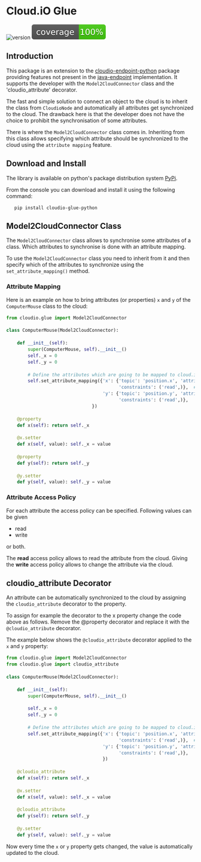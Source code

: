 # Cloud.iO Glue
![version](https://img.shields.io/pypi/v/cloudio-glue-python.svg)
![coverage](docs/images/coverage.svg)


## Introduction
This package is an extension to the 
[cloudio-endpoint-python](https://github.com/cloudio-project/cloudio-endpoint-python) 
package providing features not present in the 
[java-endpoint](https://github.com/cloudio-project/cloudio-endpoint-java)
implementation.
It supports the developer with the `Model2CloudConnector` class and the 
'cloudio_attribute' decorator.

The fast and simple solution to connect an object to the cloud is to inherit 
the class from `CloudioNode` and automatically all attributes get
synchronized to the cloud. The drawback here is that the developer does not
have the choice to prohibit the synchronisation of some attributes.

There is where the `Model2CloudConnector` class comes in. Inheriting from this
class allows specifying which attribute should be synchronized to the cloud
using the `attribute mapping` feature.

## Download and Install
The library is available on python's package distribution system [PyPi](https://pypi.python.org/).

From the console you can download and install it using the following command:

```
   pip install cloudio-glue-python
```

## Model2CloudConnector Class
The `Model2CloudConnector` class allows to synchronise some attributes of a class.
Which attributes to synchronise is done with an attribute mapping.

To use the `Model2CloudConnector` class you need to inherit from it and then
specify which of the attributes to synchronize using the `set_attribute_mapping()`
method. 

### Attribute Mapping
Here is an example on how to bring attributes (or properties) `x` and `y` of the
`ComputerMouse` class to the cloud:

```python
from cloudio.glue import Model2CloudConnector    

class ComputerMouse(Model2CloudConnector):

    def __init__(self):
        super(ComputerMouse, self).__init__()
        self._x = 0
        self._y = 0

        # Define the attributes which are going to be mapped to cloud.iO
        self.set_attribute_mapping({'x': {'topic': 'position.x', 'attributeType': float,
                                          'constraints': ('read',)},  # ('read', 'write')
                                    'y': {'topic': 'position.y', 'attributeType': float,
                                          'constraints': ('read',)},
                                })

    @property
    def x(self): return self._x

    @x.setter
    def x(self, value): self._x = value
    
    @property
    def y(self): return self._y

    @y.setter
    def y(self, value): self._y = value
```

### Attribute Access Policy
For each attribute the access policy can be specified. Following values can be given
 - read
 - write

or both. 

The **read** access policy allows to read the attribute from the cloud. Giving the
**write** access policy allows to change the attribute via the cloud.

## cloudio_attribute Decorator
An attribute can be automatically synchronized to the cloud by assigning
the `cloudio_attribute` decorator to the property.

To assign for example the decorator to the x property change the code above as follows. Remove
the @property decorator and replace it with the `@cloudio_attribute` decorator.

The example below shows the `@cloudio_attribute` decorator applied to the `x` and `y` property:

```python
from cloudio.glue import Model2CloudConnector
from cloudio.glue import cloudio_attribute

class ComputerMouse(Model2CloudConnector):

    def __init__(self):
        super(ComputerMouse, self).__init__()

        self._x = 0
        self._y = 0

        # Define the attributes which are going to be mapped to cloud.iO
        self.set_attribute_mapping({'x': {'topic': 'position.x', 'attributeType': float,
                                          'constraints': ('read',)},  # ('read', 'write')
                                    'y': {'topic': 'position.y', 'attributeType': float,
                                          'constraints': ('read',)},
                                    })

    @cloudio_attribute
    def x(self): return self._x

    @x.setter
    def x(self, value): self._x = value

    @cloudio_attribute
    def y(self): return self._y

    @y.setter
    def y(self, value): self._y = value
```

Now every time the `x` or `y` property gets changed, the value is automatically updated to the cloud.

